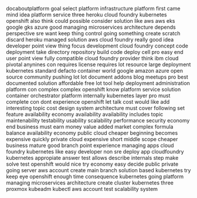 docaboutplatform goal select platform infrastructure platform first came mind idea platform service three heroku cloud foundry kubernetes openshift also think could possible consider solution like aws aws eks google gks azure good managing microservices architecture depends perspective sre want keep thing control going something create scratch discard heroku managed solution aws cloud foundry really good idea developer point view thing focus development cloud foundry concept code deployment take directory repository build code deploy cell pro easy end user point view fully compatible cloud foundry provider think ibm cloud pivotal anynines con requires license requires lot resource large deployment kubernetes standard defacto container world google amazon azure open source community pushing lot lot document addons blog meetups pro best documented solution affordable free lot tool help deployment administration platform con complex complex openshift know platform service solution container orchestrator platform internally kubernetes layer pro must complete con dont experience openshift let talk cost would like add interesting topic cost design system architecture must cover following set feature availability economy availability availability includes topic maintenability testability usability scalability performance security economy end business must earn money value added market complex formula balance availability economy public cloud cheaper beginning becomes expensive quickly private cloud expensive short middle scope cheaper business mature good branch point experience managing apps cloud foundry kubernetes like easy developer non sre deploy app cloudfoundry kubernetes appropiate answer test allows describe internals step make solve test openshift would nice try economy easy decide public private going server aws account create main branch solution based kubernetes try keep eye openshift enough time consequence kubernetes going platform managing microservices architecture create cluster kubernetes three proxmox kubeadm kubectl aws account test scalability system